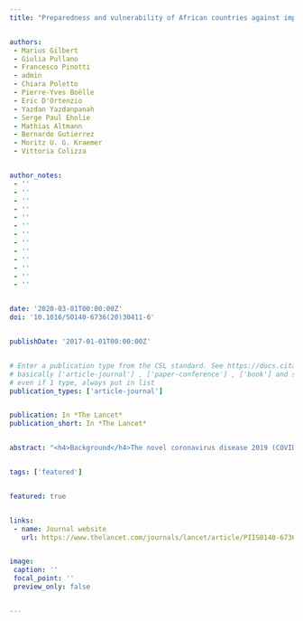```yaml
---
title: "Preparedness and vulnerability of African countries against importations of COVID-19: a modelling study"


authors:
 - Marius Gilbert
 - Giulia Pullano
 - Francesco Pinotti
 - admin
 - Chiara Poletto
 - Pierre-Yves Boëlle
 - Eric D'Ortenzio
 - Yazdan Yazdanpanah
 - Serge Paul Eholie
 - Mathias Altmann
 - Bernardo Gutierrez
 - Moritz U. G. Kraemer
 - Vittoria Colizza


author_notes:
 - ''
 - ''
 - ''
 - ''
 - ''
 - ''
 - ''
 - ''
 - ''
 - ''
 - ''
 - ''
 - ''


date: '2020-03-01T00:00:00Z'
doi: '10.1016/S0140-6736(20)30411-6'


publishDate: '2017-01-01T00:00:00Z'


# Enter a publication type from the CSL standard. See https://docs.citationstyles.org/en/stable/specification.html?highlight=publication%20type#type-terms.
# basically ['article-journal'] , ['paper-conference'] , ['book'] and so on. IMPORTANT: ['article'] for preprints.
# even if 1 type, always put in list
publication_types: ['article-journal']


publication: In *The Lancet*
publication_short: In *The Lancet*


abstract: "<h4>Background</h4>The novel coronavirus disease 2019 (COVID-19) epidemic has spread from China to 25 countries. Local cycles of transmission have already occurred in 12 countries after case importation. In Africa, Egypt has so far confirmed one case. The management and control of COVID-19 importations heavily rely on a country's health capacity. Here we evaluate the preparedness and vulnerability of African countries against their risk of importation of COVID-19.<h4>Methods</h4>We used data on the volume of air travel departing from airports in the infected provinces in China and directed to Africa to estimate the risk of importation per country. We determined the country's capacity to detect and respond to cases with two indicators: preparedness, using the WHO International Health Regulations Monitoring and Evaluation Framework; and vulnerability, using the Infectious Disease Vulnerability Index. Countries were clustered according to the Chinese regions contributing most to their risk.<h4>Findings</h4>Countries with the highest importation risk (ie, Egypt, Algeria, and South Africa) have moderate to high capacity to respond to outbreaks. Countries at moderate risk (ie, Nigeria, Ethiopia, Sudan, Angola, Tanzania, Ghana, and Kenya) have variable capacity and high vulnerability. We identified three clusters of countries that share the same exposure to the risk originating from the provinces of Guangdong, Fujian, and the city of Beijing, respectively.<h4>Interpretation</h4>Many countries in Africa are stepping up their preparedness to detect and cope with COVID-19 importations. Resources, intensified surveillance, and capacity building should be urgently prioritised in countries with moderate risk that might be ill-prepared to detect imported cases and to limit onward transmission."


tags: ['featured']


featured: true


links:
 - name: Journal website
   url: https://www.thelancet.com/journals/lancet/article/PIIS0140-6736(20)30411-6/abstract


image:
 caption: ''
 focal_point: ''
 preview_only: false


---
```

